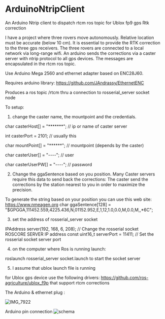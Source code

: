 # ArduinoNtripClient
An Arduino Ntrip client to dispatch rtcm ros topic for Ublox fp9 gps Rtk correction

I have a project where three rovers move autonomously. Relative location must be accurate (below 10 cm). It is essential to provide the RTK correction to the three gps receivers. The three rovers are connected to a local network via long-range wifi. An arduino sends the corrections via a caster server with ntrip protocol to all gps devices. The messages are encapsulated in the rtcm ros topic.



Use Arduino Mega 2560 and ethernet adapter based on ENC28J60.

Requires arduino library:   https://github.com/JAndrassy/EthernetENC

Produces a ros topic /rtcm thru a connection to rosserial_server socket node

To setup: 

1) change the caster name, the mountpoint and the credentials.

char casterHost[] = "*******"; // ip or name of caster server

int casterPort = 2101;         // usually this

char mountPoint[] = "******"; // mountpoint (depends by the caster)

char casterUser[] = "----";       // user

char casterUserPW[] = "----";     // password 

2) Change the ggaSentence based on you position.
Many Caster servers require this data to send back the corrections:
The caster send the corrections by the station nearest to you in order to maximize the precision.

To generate the string based on your position you can use this web site: https://www.nmeagen.org
char ggaSentence[128] = "$GPGGA,111452.559,4225.436,N,01152.952,E,1,12,1.0,0.0,M,0.0,M,,*6C";



3) set the address of rosserial_server socket

IPAddress server(192, 168, 6, 208);   // Change the rosserial socket ROSCORE SERVER IP address
const uint16_t serverPort = 11411;    // Set the rosserial socket server port

          
4) on the computer where Ros is running launch:
          
 roslaunch rosserial_server socket.launch to start the socket server

5) I assume that ublox launch file is running

for Ublox gps device use the following drivers: https://github.com/ros-agriculture/ublox_f9p that support rtcm corrections

The Arduino & ethernet plug :

![IMG_7922](https://github.com/maxdod/ArduinoNtripClient/assets/39596051/a0ced7e8-87bc-4e2a-a360-8055bf8ea5c6)

Arduino pin connection
![schema](https://github.com/maxdod/ArduinoNtripClient/assets/39596051/1a6b2d00-a6c6-4755-b756-d12bca8a1f75)
